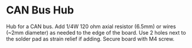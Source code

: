 # CAN Bus Hub

Hub for a CAN bus. Add 1/4W 120 ohm axial resistor (6.5mm) or wires (~2mm diameter) as needed to the edge of the board. Use 2 holes next to the solder pad as strain relief if adding. Secure board with M4 screw.